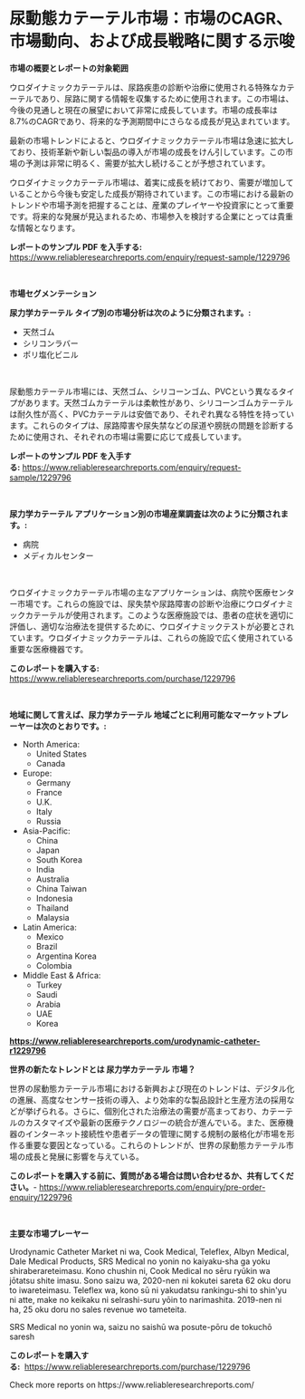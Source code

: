 <p><h1>尿動態カテーテル市場：市場のCAGR、市場動向、および成長戦略に関する示唆</h1></p><p><strong>市場の概要とレポートの対象範囲</strong></p>
<p><p>ウロダイナミックカテーテルは、尿路疾患の診断や治療に使用される特殊なカテーテルであり、尿路に関する情報を収集するために使用されます。この市場は、今後の見通しと現在の展望において非常に成長しています。市場の成長率は8.7%のCAGRであり、将来的な予測期間中にさらなる成長が見込まれています。</p><p>最新の市場トレンドによると、ウロダイナミックカテーテル市場は急速に拡大しており、技術革新や新しい製品の導入が市場の成長をけん引しています。この市場の予測は非常に明るく、需要が拡大し続けることが予想されています。</p><p>ウロダイナミックカテーテル市場は、着実に成長を続けており、需要が増加していることから今後も安定した成長が期待されています。この市場における最新のトレンドや市場予測を把握することは、産業のプレイヤーや投資家にとって重要です。将来的な発展が見込まれるため、市場参入を検討する企業にとっては貴重な情報となります。</p></p>
<p><strong>レポートのサンプル PDF を入手する:</strong> <a href="https://www.reliableresearchreports.com/enquiry/request-sample/1229796">https://www.reliableresearchreports.com/enquiry/request-sample/1229796</a></p>
<p>&nbsp;</p>
<p><strong>市場セグメンテーション</strong></p>
<p><strong>尿力学カテーテル タイプ別の市場分析は次のように分類されます。:</strong></p>
<p><ul><li>天然ゴム</li><li>シリコンラバー</li><li>ポリ塩化ビニル</li></ul></p>
<p>&nbsp;</p>
<p><p>尿動態カテーテル市場には、天然ゴム、シリコーンゴム、PVCという異なるタイプがあります。天然ゴムカテーテルは柔軟性があり、シリコーンゴムカテーテルは耐久性が高く、PVCカテーテルは安価であり、それぞれ異なる特性を持っています。これらのタイプは、尿路障害や尿失禁などの尿道や膀胱の問題を診断するために使用され、それぞれの市場は需要に応じて成長しています。</p></p>
<p><strong>レポートのサンプル PDF を入手する:</strong>&nbsp;<a href="https://www.reliableresearchreports.com/enquiry/request-sample/1229796">https://www.reliableresearchreports.com/enquiry/request-sample/1229796</a></p>
<p>&nbsp;</p>
<p><strong> 尿力学カテーテル アプリケーション別の市場産業調査は次のように分類されます。:</strong></p>
<p><ul><li>病院</li><li>メディカルセンター</li></ul></p>
<p>&nbsp;</p>
<p><p>ウロダイナミックカテーテル市場の主なアプリケーションは、病院や医療センター市場です。これらの施設では、尿失禁や尿路障害の診断や治療にウロダイナミックカテーテルが使用されます。このような医療施設では、患者の症状を適切に評価し、適切な治療法を提供するために、ウロダイナミックテストが必要とされています。ウロダイナミックカテーテルは、これらの施設で広く使用されている重要な医療機器です。</p></p>
<p><strong>このレポートを購入する:</strong>&nbsp; <a href="https://www.reliableresearchreports.com/purchase/1229796">https://www.reliableresearchreports.com/purchase/1229796</a></p>
<p>&nbsp;</p>
<p><strong>地域に関して言えば、尿力学カテーテル 地域ごとに利用可能なマーケットプレーヤーは次のとおりです。:</strong></p>
<p><ul>
    <li>
        North America:
        <ul>
            <li>United States</li>
            <li>Canada</li>
        </ul>
    </li>
    <li>
        Europe:
        <ul>
            <li>Germany</li>
            <li>France</li>
            <li>U.K.</li>
            <li>Italy</li>
            <li>Russia</li>
        </ul>
    </li>
    <li>
        Asia-Pacific:
        <ul>
            <li>China</li>
            <li>Japan</li>
            <li>South Korea</li>
            <li>India</li>
            <li>Australia</li>
            <li>China Taiwan</li>
            <li>Indonesia</li>
            <li>Thailand</li>
            <li>Malaysia</li>
        </ul>
    </li>
    <li>
        Latin America:
        <ul>
            <li>Mexico</li>
            <li>Brazil</li>
            <li>Argentina Korea</li>
            <li>Colombia</li>
        </ul>
    </li>
    <li>
        Middle East & Africa:
        <ul>
            <li>Turkey</li>
            <li>Saudi</li>
            <li>Arabia</li>
            <li>UAE</li>
            <li>Korea</li>
        </ul>
    </li>
    </ul></p>
<p><strong><a href="https://www.reliableresearchreports.com/urodynamic-catheter-r1229796">https://www.reliableresearchreports.com/urodynamic-catheter-r1229796</a></strong>&nbsp;</p>
<p><strong>世界の新たなトレンドとは 尿力学カテーテル 市場？</strong></p>
<p><p>世界の尿動態カテーテル市場における新興および現在のトレンドは、デジタル化の進展、高度なセンサー技術の導入、より効率的な製品設計と生産方法の採用などが挙げられる。さらに、個別化された治療法の需要が高まっており、カテーテルのカスタマイズや最新の医療テクノロジーの統合が進んでいる。また、医療機器のインターネット接続性や患者データの管理に関する規制の厳格化が市場を形作る重要な要因となっている。これらのトレンドが、世界の尿動態カテーテル市場の成長と発展に影響を与えている。</p></p>
<p><strong>このレポートを購入する前に、質問がある場合は問い合わせるか、共有してください。</strong>- <a href="https://www.reliableresearchreports.com/enquiry/pre-order-enquiry/1229796">https://www.reliableresearchreports.com/enquiry/pre-order-enquiry/1229796</a></p>
<p>&nbsp;</p>
<p><strong>主要な市場プレーヤー</strong></p>
<p><p>Urodynamic Catheter Market ni wa, Cook Medical, Teleflex, Albyn Medical, Dale Medical Products, SRS Medical no yonin no kaiyaku-sha ga yoku shiraberareteimasu. Kono chushin ni, Cook Medical no sēru ryūkin wa jōtatsu shite imasu. Sono saizu wa, 2020-nen ni kokutei sareta 62 oku doru to iwareteimasu. Teleflex wa, kono sū ni yakudatsu rankingu-shi to shin'yu ni atte, make no keikaku ni selrashi-suru yōin to narimashita. 2019-nen ni ha, 25 oku doru no sales revenue wo tameteita.</p><p>SRS Medical no yonin wa, saizu no saishū wa posute-pōru de tokuchō saresh</p></p>
<p><strong>このレポートを購入する:</strong>&nbsp;&nbsp;<a href="https://www.reliableresearchreports.com/purchase/1229796">https://www.reliableresearchreports.com/purchase/1229796</a></p>
<p>Check more reports on https://www.reliableresearchreports.com/</p>